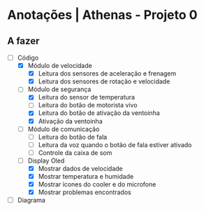 # Anotações | Athenas - Projeto 0

## A fazer

- [ ] Código
  - [x] Módulo de velocidade
    - [x] Leitura dos sensores de aceleração e frenagem
    - [x] Leitura dos sensores de rotação e velocidade
  - [ ] Módulo de segurança
    - [x] Leitura do sensor de temperatura
    - [ ] Leitura do botão de motorista vivo
    - [x] Leitura do botão de ativação da ventoinha
    - [x] Ativação da ventoinha
  - [ ] Módulo de comunicação
    - [ ] Leitura do botão de fala
    - [ ] Leitura da voz quando o botão de fala estiver ativado
    - [ ] Controle da caixa de som
  - [ ] Display Oled
    - [x] Mostrar dados de velocidade
    - [x] Mostrar temperatura e humidade
    - [x] Mostrar ícones do cooler e do microfone
    - [x] Mostrar problemas encontrados
- [ ] Diagrama
